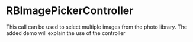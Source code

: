 RBImagePickerController
=======================

This call can be used to select multiple images from the photo library. The added demo will explain the use of the controller
